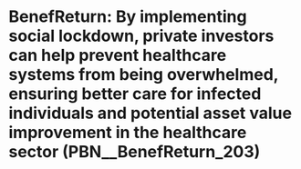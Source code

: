 # BenefReturn: __By implementing social lockdown, private investors can help prevent healthcare systems from being overwhelmed, ensuring better care for infected individuals and potential asset value improvement in the healthcare sector__ (PBN__BenefReturn_203)

